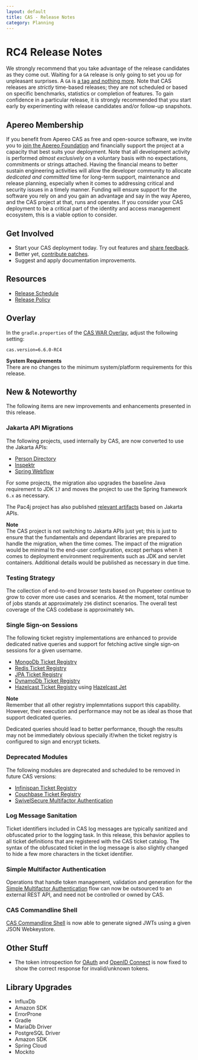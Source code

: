 ```yaml
---
layout: default
title: CAS - Release Notes
category: Planning
---
```


# RC4 Release Notes

We strongly recommend that you take advantage of the release candidates as they come out. Waiting for a `GA` release is only going to set
you up for unpleasant surprises. A `GA` is [a tag and nothing more](https://apereo.github.io/2017/03/08/the-myth-of-ga-rel/). Note 
that CAS releases are *strictly* time-based releases; they are not scheduled or based on specific benchmarks, statistics 
or completion of features. To gain confidence in a particular release, it is strongly recommended that you start 
early by experimenting with release candidates and/or follow-up snapshots.

## Apereo Membership

If you benefit from Apereo CAS as free and open-source software, we invite you
to [join the Apereo Foundation](https://www.apereo.org/content/apereo-membership)
and financially support the project at a capacity that best suits your deployment. Note that all development activity is performed
*almost exclusively* on a voluntary basis with no expectations, commitments or strings attached. Having the financial means to better
sustain engineering activities will allow the developer community to allocate *dedicated and committed* time for long-term support,
maintenance and release planning, especially when it comes to addressing critical and security issues in a timely manner. Funding will
ensure support for the software you rely on and you gain an advantage and say in the way Apereo, and the CAS project at that, runs and
operates. If you consider your CAS deployment to be a critical part of the identity and access management ecosystem, this is a viable option
to consider.

## Get Involved

- Start your CAS deployment today. Try out features and [share feedback](/cas/Mailing-Lists.html).
- Better yet, [contribute patches](/cas/developer/Contributor-Guidelines.html).
- Suggest and apply documentation improvements.

## Resources

- [Release Schedule](https://github.com/apereo/cas/milestones)
- [Release Policy](/cas/developer/Release-Policy.html)

## Overlay

In the `gradle.properties` of the [CAS WAR Overlay](../installation/WAR-Overlay-Installation.html), adjust the following setting:

```properties
cas.version=6.6.0-RC4
```

<div class="alert alert-info">
<strong>System Requirements</strong><br/>There are no changes to the 
minimum system/platform requirements for this release.
</div>

## New & Noteworthy

The following items are new improvements and enhancements presented in this release.
    
### Jakarta API Migrations

The following projects, used internally by CAS, are now converted to use the Jakarta APIs:

- [Person Directory](https://github.com/apereo/person-directory)
- [Inspektr](https://github.com/apereo/inspektr)
- [Spring Webflow](https://github.com/apereo/spring-webflow)
              
For some projects, the migration also upgrades the baseline Java requirement to JDK `17` and 
moves the project to use the Spring framework `6.x` as necessary. 

The Pac4j project has also published [relevant artifacts](https://www.pac4j.org/blog/jakartaee_is_coming.html) based on Jakarta APIs. 

<div class="alert alert-info">
<strong>Note</strong><br/>The CAS project is not switching to Jakarta APIs just yet; this is just to ensure
that the fundamentals and dependant libraries are prepared to handle the migration, when the time comes.
The impact of the migration would be minimal to the end-user configuration, except perhaps when it comes to 
deployment environment requirements such as JDK and servlet containers. Additional details would 
be published as necessary in due time.
</div>

### Testing Strategy

The collection of end-to-end browser tests based on Puppeteer continue to grow to cover 
more use cases and scenarios. At the moment, total number of jobs
stands at approximately `296` distinct scenarios. The overall test coverage of the CAS codebase is approximately `94%`.

### Single Sign-on Sessions

The following ticket registry implementations are enhanced to provide dedicated native queries
and support for fetching active single sign-on sessions for a given username.
                                                                                
- [MongoDb Ticket Registry](../ticketing/MongoDb-Ticket-Registry.html)
- [Redis Ticket Registry](../ticketing/Redis-Ticket-Registry.html)
- [JPA Ticket Registry](../ticketing/JPA-Ticket-Registry.html)
- [DynamoDb Ticket Registry](../ticketing/DynamoDb-Ticket-Registry.html)
- [Hazelcast Ticket Registry](../ticketing/Hazelcast-Ticket-Registry.html) using [Hazelcast Jet](https://jet-start.sh/)

<div class="alert alert-info">
<strong>Note</strong><br/>Remember that all other registry implemntations support this capability.
However, their execution and performance may not be as ideal as those that support dedicated queries.
</div>

Dedicated queries should lead to better performance, though the results may not be immediately obvious
specially if/when the ticket registry is configured to sign and encrypt tickets.

### Deprecated Modules

The following modules are deprecated and scheduled to be removed in future CAS versions:

- [Infinispan Ticket Registry](../ticketing/Infinispan-Ticket-Registry.html)
- [Couchbase Ticket Registry](../ticketing/Couchbase-Ticket-Registry.html)
- [SwivelSecure Multifactor Authentication](../mfa/SwivelSecure-Authentication.html)

### Log Message Sanitation

Ticket identifiers included in CAS log messages are typically sanitized and obfuscated prior to the logging task. In this release,
this behavior applies to all ticket definitions that are registered with the CAS ticket catalog. The syntax of the obfuscated ticket
in the log message is also slightly changed to hide a few more characters in the ticket identifier.

### Simple Multifactor Authentication

Operations that handle token management, validation and generation for 
the [Simple Multifactor Authentication](../mfa/Simple-Multifactor-Authentication.html) 
flow can now be outsourced to an external REST API, and need not be controlled or owned by CAS. 

### CAS Commandline Shell

[CAS Commandline Shell](../installation/Configuring-Commandline-Shell.html) is now able to generate 
signed JWTs using a given JSON Webkeystore.

## Other Stuff
            
- The token introspection for [OAuth](../protocol/OAuth-Protocol.html) and [OpenID Connect](../protocol/OIDC-Protocol.html) is now fixed to show the correct 
  response for invalid/unknown tokens.

## Library Upgrades

- InfluxDb
- Amazon SDK
- ErrorProne
- Gradle
- MariaDb Driver
- PostgreSQL Driver
- Amazon SDK
- Spring Cloud
- Mockito
